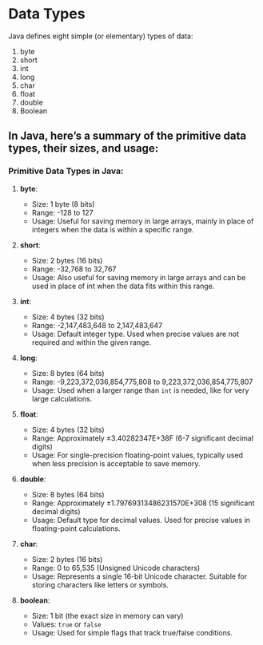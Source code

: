# Data Types 
Java defines eight simple (or elementary) types of data: 
1. byte
2. short
3. int
4. long
5. char
6. float
7. double
8. Boolean



## In Java, here’s a summary of the primitive data types, their sizes, and usage:

### Primitive Data Types in Java:

1. **byte**:  
   - Size: 1 byte (8 bits)
   - Range: -128 to 127
   - Usage: Useful for saving memory in large arrays, mainly in place of integers when the data is within a specific range.

2. **short**:  
   - Size: 2 bytes (16 bits)
   - Range: -32,768 to 32,767
   - Usage: Also useful for saving memory in large arrays and can be used in place of int when the data fits within this range.

3. **int**:  
   - Size: 4 bytes (32 bits)
   - Range: -2,147,483,648 to 2,147,483,647
   - Usage: Default integer type. Used when precise values are not required and within the given range.

4. **long**:  
   - Size: 8 bytes (64 bits)
   - Range: -9,223,372,036,854,775,808 to 9,223,372,036,854,775,807
   - Usage: Used when a larger range than `int` is needed, like for very large calculations.

5. **float**:  
   - Size: 4 bytes (32 bits)
   - Range: Approximately ±3.40282347E+38F (6-7 significant decimal digits)
   - Usage: For single-precision floating-point values, typically used when less precision is acceptable to save memory.

6. **double**:  
   - Size: 8 bytes (64 bits)
   - Range: Approximately ±1.79769313486231570E+308 (15 significant decimal digits)
   - Usage: Default type for decimal values. Used for precise values in floating-point calculations.

7. **char**:  
   - Size: 2 bytes (16 bits)  
   - Range: 0 to 65,535 (Unsigned Unicode characters)
   - Usage: Represents a single 16-bit Unicode character. Suitable for storing characters like letters or symbols.

8. **boolean**:  
   - Size: 1 bit (the exact size in memory can vary)
   - Values: `true` or `false`
   - Usage: Used for simple flags that track true/false conditions.
